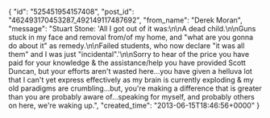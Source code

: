 {
   "id": "525451954157408",
   "post_id": "462493170453287_492149117487692",
   "from_name": "Derek Moran",
   "message": "Stuart Stone: 'All I got out of it was:\n\nA dead child.\n\nGuns stuck in my face and removal from/of my home, and \"what are you gonna do about it\" as remedy.\n\nFailed students, who now declare \"it was all them\" and I was just \"incidental\".'\n\nSorry to hear of the price you have paid for your knowledge & the assistance/help you have provided Scott Duncan, but your efforts aren't wasted here...you have given a helluva lot that I can't yet express effectively as my brain is currently exploding & my old paradigms are crumbling...but, you're making a difference that is greater than you are probably aware of...speaking for myself, and probably others on here, we're waking up.",
   "created_time": "2013-06-15T18:46:56+0000"
 }
